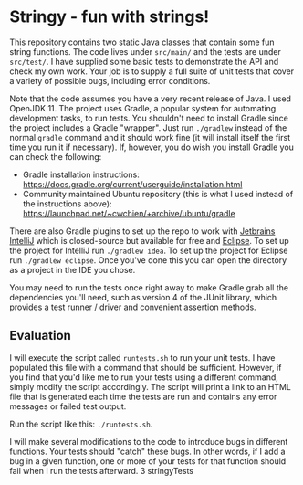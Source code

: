 # Stringy - fun with strings!

This repository contains two static Java classes that contain some fun string
functions. The code lives under `src/main/` and the tests are under
`src/test/`. I have supplied some basic tests to demonstrate the API and check
my own work. Your job is to supply a full suite of unit tests that cover
a variety of possible bugs, including error conditions.

Note that the code assumes you have a very recent release of Java. I used
OpenJDK 11. The project uses Gradle, a popular system for automating
development tasks, to run tests. You shouldn't need to install Gradle since the
project includes a Gradle "wrapper". Just run `./gradlew` instead of the normal
`gradle` command and it should work fine (it will install itself the first time
you run it if necessary). If, however, you do wish you install Gradle you can
check the following:

  * Gradle installation instructions:
    <https://docs.gradle.org/current/userguide/installation.html>
  * Community maintained Ubuntu repository (this is what I used instead of the
    instructions above):
    <https://launchpad.net/~cwchien/+archive/ubuntu/gradle>

There are also Gradle plugins to set up the repo to work with [Jetbrains
IntelliJ](https://www.jetbrains.com/idea/) which is closed-source but available
for free and [Eclipse](https://www.eclipse.org/). To set up the project for
IntelliJ run `./gradlew idea`. To set up the project for Eclipse run `./gradlew
eclipse`. Once you've done this you can open the directory as a project in the
IDE you chose.

You may need to run the tests once right away to make Gradle grab all the
dependencies you'll need, such as version 4 of the JUnit library, which
provides a test runner / driver and convenient assertion methods.

## Evaluation

I will execute the script called `runtests.sh` to run your unit tests. I have
populated this file with a command that should be sufficient. However, if you
find that you'd like me to run your tests using a different command, simply
modify the script accordingly. The script will print a link to an HTML file
that is generated each time the tests are run and contains any error messages
or failed test output.

Run the script like this: `./runtests.sh`.

I will make several modifications to the code to introduce bugs in different
functions. Your tests should "catch" these bugs. In other words, if I add a bug
in a given function, one or more of your tests for that function should fail
when I run the tests afterward.
3 stringyTests
